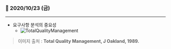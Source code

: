 ### 📖 2020/10/23 (금)

---

- 요구사항 분석의 중요성
  - ![TotalQualityManagement](https://user-images.githubusercontent.com/47530310/97014846-d39c4680-1585-11eb-8336-4b32ad2af42d.png)

> 이미지 출처 : **Total Quality Management, J Oakland, 1989.**